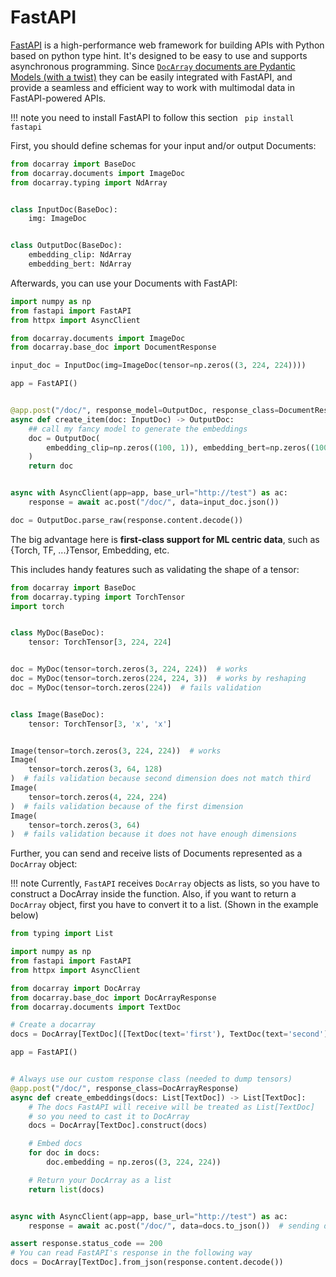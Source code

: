 # FastAPI

[FastAPI](https://fastapi.tiangolo.com/) is a high-performance web framework for building APIs with Python based on python type hint. It's designed to be easy to use and supports asynchronous programming. 
Since [`DocArray` documents are Pydantic Models (with a twist)](../../representing/first_step.md) they can be easily integrated with FastAPI, 
and provide a seamless and efficient way to work with multimodal data in FastAPI-powered APIs.

!!! note
    you need to install FastAPI to follow this section
    ``` 
    pip install fastapi
    ```


First, you should define schemas for your input and/or output Documents:
```python
from docarray import BaseDoc
from docarray.documents import ImageDoc
from docarray.typing import NdArray


class InputDoc(BaseDoc):
    img: ImageDoc


class OutputDoc(BaseDoc):
    embedding_clip: NdArray
    embedding_bert: NdArray
```

Afterwards, you can use your Documents with FastAPI:
```python
import numpy as np
from fastapi import FastAPI
from httpx import AsyncClient

from docarray.documents import ImageDoc
from docarray.base_doc import DocumentResponse

input_doc = InputDoc(img=ImageDoc(tensor=np.zeros((3, 224, 224))))

app = FastAPI()


@app.post("/doc/", response_model=OutputDoc, response_class=DocumentResponse)
async def create_item(doc: InputDoc) -> OutputDoc:
    ## call my fancy model to generate the embeddings
    doc = OutputDoc(
        embedding_clip=np.zeros((100, 1)), embedding_bert=np.zeros((100, 1))
    )
    return doc


async with AsyncClient(app=app, base_url="http://test") as ac:
    response = await ac.post("/doc/", data=input_doc.json())

doc = OutputDoc.parse_raw(response.content.decode())
```

The big advantage here is **first-class support for ML centric data**, such as {Torch, TF, ...}Tensor, Embedding, etc.

This includes handy features such as validating the shape of a tensor:

```python
from docarray import BaseDoc
from docarray.typing import TorchTensor
import torch


class MyDoc(BaseDoc):
    tensor: TorchTensor[3, 224, 224]


doc = MyDoc(tensor=torch.zeros(3, 224, 224))  # works
doc = MyDoc(tensor=torch.zeros(224, 224, 3))  # works by reshaping
doc = MyDoc(tensor=torch.zeros(224))  # fails validation


class Image(BaseDoc):
    tensor: TorchTensor[3, 'x', 'x']


Image(tensor=torch.zeros(3, 224, 224))  # works
Image(
    tensor=torch.zeros(3, 64, 128)
)  # fails validation because second dimension does not match third
Image(
    tensor=torch.zeros(4, 224, 224)
)  # fails validation because of the first dimension
Image(
    tensor=torch.zeros(3, 64)
)  # fails validation because it does not have enough dimensions
```


Further, you can send and receive lists of Documents represented as a `DocArray` object:

!!! note
    Currently, `FastAPI` receives `DocArray` objects as lists, so you have to construct a DocArray inside the function.
    Also, if you want to return a `DocArray` object, first you have to convert it to a list. 
    (Shown in the example below)

```python
from typing import List

import numpy as np
from fastapi import FastAPI
from httpx import AsyncClient

from docarray import DocArray
from docarray.base_doc import DocArrayResponse
from docarray.documents import TextDoc

# Create a docarray
docs = DocArray[TextDoc]([TextDoc(text='first'), TextDoc(text='second')])

app = FastAPI()


# Always use our custom response class (needed to dump tensors)
@app.post("/doc/", response_class=DocArrayResponse)
async def create_embeddings(docs: List[TextDoc]) -> List[TextDoc]:
    # The docs FastAPI will receive will be treated as List[TextDoc]
    # so you need to cast it to DocArray
    docs = DocArray[TextDoc].construct(docs)

    # Embed docs
    for doc in docs:
        doc.embedding = np.zeros((3, 224, 224))

    # Return your DocArray as a list
    return list(docs)


async with AsyncClient(app=app, base_url="http://test") as ac:
    response = await ac.post("/doc/", data=docs.to_json())  # sending docs as json

assert response.status_code == 200
# You can read FastAPI's response in the following way
docs = DocArray[TextDoc].from_json(response.content.decode())
```
